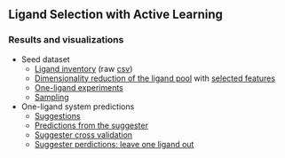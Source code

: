 Ligand Selection with Active Learning
---

### Results and visualizations
- Seed dataset
  - [Ligand inventory](http://143.198.128.149:8123/) (raw [csv](./workplace/inventory/inventory.csv))
  - [Dimensionality reduction of the ligand pool](http://143.198.128.149:8125/) with [selected features](./workplace/ligand_descriptors/calculate.py)
  - [One-ligand experiments](./workplace/one_ligand/c_vs_fom)
  - [Sampling](./workplace/sampler)
- One-ligand system predictions
  - [Suggestions](./workplace/one_ligand/output/suggestions.csv)
  - [Predictions from the suggester](http://143.198.128.149:8124/)
  - [Suggester cross validation](./workplace/one_ligand/vis_cv/)
  - [Suggester perdictions: leave one ligand out](./workplace/one_ligand/output/lolo.png)